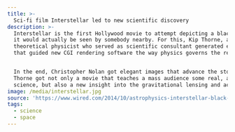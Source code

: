 ```yaml
---
title: >-
  Sci-fi film Interstellar led to new scientific discovery
description: >-
  Interstellar is the first Hollywood movie to attempt depicting a black hole as
  it would actually be seen by somebody nearby. For this, Kip Thorne, a
  theoretical physicist who served as scientific consultant generated equations
  that guided new CGI rendering software the way physics governs the real world.


  In the end, Christopher Nolan got elegant images that advance the story.
  Thorne got not only a movie that teaches a mass audience some real, accurate
  science, but also a new insight into the gravitational lensing and accretion disks surrounding black holes, resulting in the publication of three scientific papers.
image: /media/interstellar.jpg
source: 'https://www.wired.com/2014/10/astrophysics-interstellar-black-hole/'
tags:
  - science
  - space
---
```


